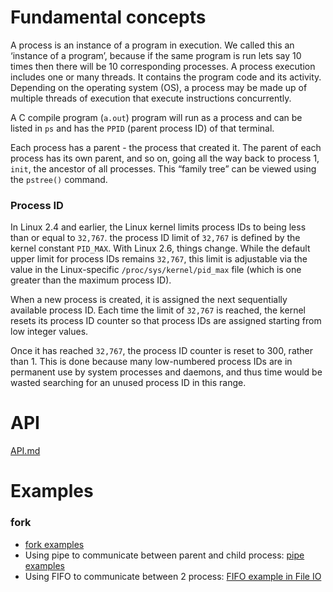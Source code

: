 # Fundamental concepts

A process is an instance of a program in execution. We called this an ‘instance of a program’, because if the same program is run lets say 10 times then there will be 10 corresponding processes. A process execution includes one or many threads. It contains the program code and its activity. Depending on the operating system (OS), a process may be made up of multiple threads of execution that execute instructions concurrently.

A C compile program (``a.out``) program will run as a process and can be listed in ``ps`` and has the ``PPID`` (parent process ID) of that terminal.

Each process has a parent - the process that created it. The parent of each process has its own parent, and so on, going all the way back to process 1, ``init``, the ancestor of all processes. This “family tree” can be viewed using the ``pstree()`` command.

### Process ID

In Linux 2.4 and earlier, the Linux kernel limits process IDs to being less than or equal to ``32,767``. the process ID limit of ``32,767`` is defined by the kernel constant ``PID_MAX``. With Linux 2.6, things change. While the default upper limit for process IDs remains ``32,767``, this limit is adjustable via the value in the Linux-specific ``/proc/sys/kernel/pid_max`` file (which is one greater than the maximum process ID).

When a new process is created, it is assigned the next sequentially available process ID. Each time the limit of ``32,767`` is reached, the kernel resets its process ID counter so that process IDs are assigned starting from low integer values. 

Once it has reached ``32,767``, the process ID counter is reset to 300, rather than 1. This is done because many low-numbered process IDs are in permanent use by system processes and daemons, and thus time would be wasted searching for an unused process ID in this range.

# API

[API.md](https://github.com/TranPhucVinh/C/blob/master/Physical%20layer/Process/API.md)

# Examples

### fork

* [fork examples](https://github.com/TranPhucVinh/C/blob/master/Physical%20layer/Process/fork%20examples.md)
* Using pipe to communicate between parent and child process: [pipe examples](https://github.com/TranPhucVinh/C/blob/master/Physical%20layer/Process/pipe%20examples.md)
* Using FIFO to communicate between 2 process: [FIFO example in File IO](https://github.com/TranPhucVinh/C/blob/master/Physical%20layer/File%20IO/FIFO.md#example-2)